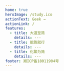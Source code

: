 ```yaml
---
home: true
heroImage: /study.ico
actionText: Geek →
actionLink: /
features:
  - title: 大道至简
    details: ---
  - title: 能跑就行
    details: ---
  - title: 化繁为简
    details: ---
footer: 湘ICP备18011904号
---
```

